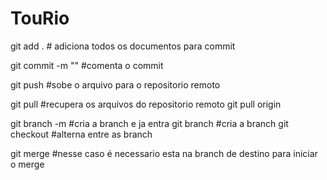 # TouRio


git add . # adiciona todos os documentos para commit 

git commit -m "" #comenta o commit

git push #sobe o arquivo para o repositorio remoto

git pull #recupera os arquivos do repositorio remoto
git pull origin <nome da nova branch>

git branch -m <nome> #cria a branch e ja entra 
git branch <nome> #cria a branch 
git checkout <nome> #alterna entre as branch

git merge <nome da branch> #nesse caso é necessario esta na branch de destino para iniciar o merge

